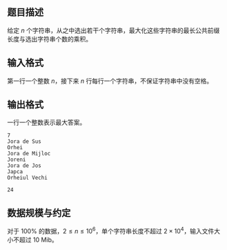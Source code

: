 ## 题目描述

给定 $n$ 个字符串，从之中选出若干个字符串，最大化这些字符串的最长公共前缀长度与选出字符串个数的乘积。

## 输入格式

第一行一个整数 $n$，接下来 $n$ 行每行一个字符串，不保证字符串中没有空格。

## 输出格式

一行一个整数表示最大答案。

```input1
7
Jora de Sus
Orhei
Jora de Mijloc
Joreni
Jora de Jos
Japca
Orheiul Vechi
```

```output1
24
```

## 数据规模与约定

对于 $100\%$ 的数据，$2 \le n \le 10 ^ 6$，单个字符串长度不超过 $2 \times 10 ^ 4$，输入文件大小不超过 10 $\text{Mib}$。